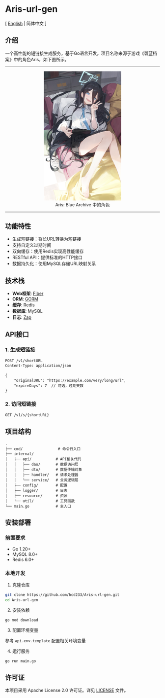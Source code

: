 # Aris-url-gen

[ [English](README.md) | 简体中文 ]

## 介绍

一个高性能的短链接生成服务，基于Go语言开发。项目名称来源于游戏《碧蓝档案》中的角色Aris，如下图所示。

---

<p align="center">
  <img src="https://raw.githubusercontent.com/hcd233/Aris-AI/master/assets/110531412.jpg" width="50%">
  <br>Aris: Blue Archive 中的角色
</p>

---

## 功能特性

- 生成短链接：将长URL转换为短链接
- 支持自定义过期时间
- 双向缓存：使用Redis实现高性能缓存
- RESTful API：提供标准的HTTP接口
- 数据持久化：使用MySQL存储URL映射关系

## 技术栈

- **Web框架**: [Fiber](https://github.com/gofiber/fiber)
- **ORM**: [GORM](https://gorm.io)
- **缓存**: Redis
- **数据库**: MySQL
- **日志**: [Zap](https://github.com/uber-go/zap)

## API接口

### 1. 生成短链接

```http
POST /v1/shortURL
Content-Type: application/json

{
    "originalURL": "https://example.com/very/long/url",
    "expireDays": 7  // 可选，过期天数
}
```

### 2. 访问短链接

```http
GET /v1/s/{shortURL}
```

## 项目结构

```
.
├── cmd/                # 命令行入口
├── internal/          
│   ├── api/           # API相关代码
│   │   ├── dao/       # 数据访问层
│   │   ├── dto/       # 数据传输对象
│   │   ├── handler/   # 请求处理器
│   │   └── service/   # 业务逻辑层
│   ├── config/        # 配置
│   ├── logger/        # 日志
│   ├── resource/      # 资源
│   └── util/          # 工具函数
└── main.go            # 主入口
```

## 安装部署

### 前置要求

- Go 1.20+
- MySQL 8.0+
- Redis 6.0+

### 本地开发

1. 克隆仓库

```bash
git clone https://github.com/hcd233/Aris-url-gen.git
cd Aris-url-gen
```

2. 安装依赖

```bash
go mod download
```

3. 配置环境变量

参考 `api.env.template` 配置相关环境变量

4. 运行服务

```bash
go run main.go
```

## 许可证

本项目采用 Apache License 2.0 许可证。详见 [LICENSE](LICENSE) 文件。
